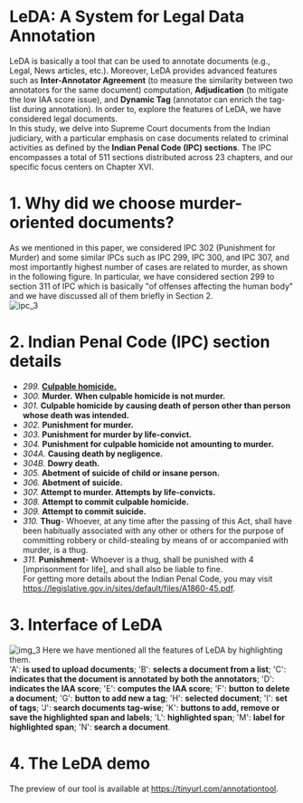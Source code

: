 # LeDA: A System for Legal Data Annotation
LeDA is basically a tool that can be used to annotate documents (e.g., Legal, News articles, etc.). Moreover, LeDA provides advanced features such as **Inter-Annotator Agreement** (to measure the similarity between two annotators for the same document) computation, **Adjudication** (to mitigate the low IAA score issue), and **Dynamic Tag** (annotator can enrich the tag-list during annotation). In order to, explore the features of LeDA, we have considered legal documents.<br />
In this study, we delve into Supreme Court documents from the Indian judiciary, with a particular emphasis on case documents related to criminal activities as defined by the **Indian Penal Code (IPC) sections**. The IPC encompasses a total of 511 sections distributed across 23 chapters, and our specific focus centers on Chapter XVI.
# 1. Why did we choose murder-oriented documents?
As we mentioned in this paper, we considered IPC 302 (Punishment for Murder) and some similar IPCs such as IPC 299, IPC 300, and IPC 307, and most importantly highest number of cases are related to murder, as shown in the following figure. In particular, we have considered section 299 to section 311 of IPC which is basically "of offenses affecting the human body" and we have discussed all of them briefly in Section 2.  <br/>
![ipc_3](https://github.com/subinayadhikary/LeDA/assets/50978159/e1f6674a-938a-4060-b0e6-a98054251c67)
# 2. Indian Penal Code (IPC) section details
- *299.* [**Culpable homicide.**](https://github.com/subinayadhikary/LeDA/blob/main/IPC_299) <br />
- *300.* **Murder.** **When culpable homicide is not murder.** <br />
- *301.* **Culpable homicide by causing death of person other than person whose death was intended.** <br />
- *302.* **Punishment for murder.** <br />
- *303.* **Punishment for murder by life-convict.** <br />
- *304.* **Punishment for culpable homicide not amounting to murder.** <br />
- *304A.* **Causing death by negligence.** <br />
- *304B.* **Dowry death.** <br />
- *305.* **Abetment of suicide of child or insane person.** <br />
- *306.* **Abetment of suicide.** <br />
- *307.* **Attempt to murder. Attempts by life-convicts.** <br />
- *308.* **Attempt to commit culpable homicide.** <br />
- *309.* **Attempt to commit suicide.** <br />
- *310.* **Thug**- Whoever, at any time after the passing of this Act, shall have been habitually associated
with any other or others for the purpose of committing robbery or child-stealing by means of or
accompanied with murder, is a thug. <br />
- *311.* **Punishment**- Whoever is a thug, shall be punished with 4 [imprisonment for life], and shall also
be liable to fine. <br />
For getting more details about the Indian Penal Code, you may visit https://legislative.gov.in/sites/default/files/A1860-45.pdf.  <br />
# 3. Interface of LeDA
![img_3](https://github.com/subinayadhikary/LeDA/assets/50978159/bc06a779-6665-4221-bbfb-e803583039e2)
Here we have mentioned all the features of LeDA by highlighting them. <br />
'A': **is used to upload documents**; 'B': **selects a document from a list**; 'C': **indicates that the document is annotated by both the annotators**; 'D': **indicates the IAA score**; 'E': **computes the IAA score**; 'F': **button to delete a document**; 'G': **button to add new a tag**; 'H': **selected document**; 'I': **set of tags**; 'J': **search documents tag-wise**; 'K': **buttons to add, remove or save the highlighted span and labels**; 'L': **highlighted span**; 'M': **label for highlighted span**; 'N': **search a document**.

# 4. The LeDA demo
The preview of our tool is available at https://tinyurl.com/annotationtool.


